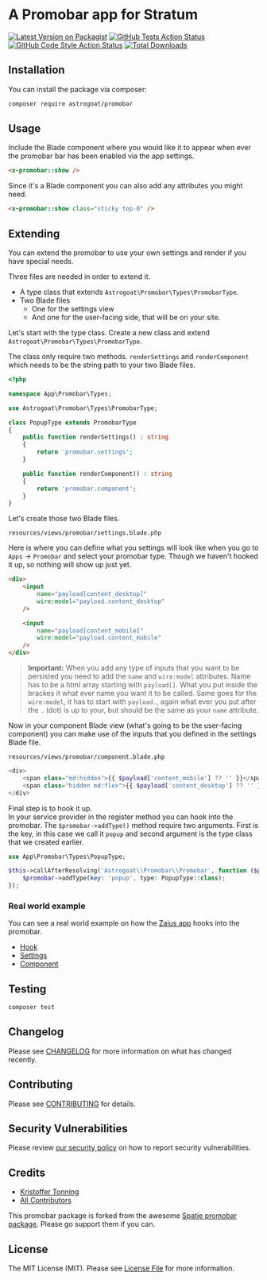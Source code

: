# A Promobar app for Stratum

[![Latest Version on Packagist](https://img.shields.io/packagist/v/astrogoat/promobar.svg?style=flat-square)](https://packagist.org/packages/astrogoat/promobar)
[![GitHub Tests Action Status](https://img.shields.io/github/workflow/status/astrogoat/promobar/run-tests?label=tests)](https://github.com/astrogoat/promobar/actions?query=workflow%3Arun-tests+branch%3Amain)
[![GitHub Code Style Action Status](https://img.shields.io/github/workflow/status/astrogoat/promobar/Check%20&%20fix%20styling?label=code%20style)](https://github.com/astrogoat/promobar/actions?query=workflow%3A"Check+%26+fix+styling"+branch%3Amain)
[![Total Downloads](https://img.shields.io/packagist/dt/astrogoat/promobar.svg?style=flat-square)](https://packagist.org/packages/astrogoat/promobar)

## Installation

You can install the package via composer:

```bash
composer require astrogoat/promobar
```

## Usage

Include the Blade component where you would like it to appear when ever the promobar bar has been enabled via the app settings.

```html
<x-promobar::show />
```

Since it's a Blade component you can also add any attributes you might need.

```html
<x-promobar::show class="sticky top-0" />
```

## Extending
You can extend the promobar to use your own settings and render if you have special needs.

Three files are needed in order to extend it.
- A type class that extends `Astrogoat\Promobar\Types\PromobarType`.
- Two Blade files
  - One for the settings view
  - And one for the user-facing side, that will be on your site.

Let's start with the type class. Create a new class and extend `Astrogoat\Promobar\Types\PromobarType`.

The class only require two methods. `renderSettings` and `renderComponent` which needs to be the string path to your two Blade files.

```php
<?php

namespace App\Promobar\Types;

use Astrogoat\Promobar\Types\PromobarType;

class PopupType extends PromobarType
{
    public function renderSettings() : string
    {
        return 'promobar.settings';
    }

    public function renderComponent() : string
    {
        return 'promobar.component';
    }
}
```

Let's create those two Blade files.

`resources/views/promobar/settings.blade.php`

Here is where you can define what you settings will look like when you go to `Apps` -> `Promobar` and select your promobar type. Though we haven't hooked it up, so nothing will show up just yet.
```html
<div>
    <input
        name="payload[content_desktop]"
        wire:model="payload.content_desktop"
    />

    <input
        name="payload[content_mobile]"
        wire:model="payload.content_mobile"
    />
</div>
```

> **Important:** When you add any type of inputs that you want to be persisted you need to add the `name` and `wire:model` attributes. Name has to be a html array starting with `payload[]`. What you put inside the brackes it what ever name you want it to be called. Same goes for the `wire:model`, it has to start with `payload.`, again what ever you put after the `.` (dot) is up to your, but should be the same as your `name` attribute. 

Now in your component Blade view (what's going to be the user-facing component) you can make use of the inputs that you defined in the settings Blade file.

`resources/views/promobar/component.blade.php`
```php
<div>
    <span class="md:hidden">{{ $payload['content_mobile'] ?? '' }}</span>
    <span class="hidden md:flex">{{ $payload['content_desktop'] ?? '' }}</span>
</div>
```

Final step is to hook it up.  
In your service provider in the register method you can hook into the promobar.
The `$promobar->addType()` method require two arguments. First is the key, in this case we call it `popup` and second argument is the type class that we created earlier. 
```php
use App\Promobar\Types\PopupType;

$this->callAfterResolving('Astrogoat\\Promobar\\Promobar', function ($promobar) {
    $promobar->addType(key: 'popup', type: PopupType::class);
});
```

### Real world example
You can see a real world example on how the [Zaius app](https://github.com/astrogoat/zaius) hooks into the promobar.

- [Hook](https://github.com/astrogoat/zaius/blob/bcf6c6b1348eb0b08eda4c7e0fda730797d4e231/src/ZaiusServiceProvider.php#L36)
- [Settings](https://github.com/astrogoat/zaius/blob/main/resources/views/promobar/settings.blade.php)
- [Component](https://github.com/astrogoat/zaius/blob/main/resources/views/promobar/component.blade.php)

## Testing

```bash
composer test
```

## Changelog

Please see [CHANGELOG](CHANGELOG.md) for more information on what has changed recently.

## Contributing

Please see [CONTRIBUTING](.github/CONTRIBUTING.md) for details.

## Security Vulnerabilities

Please review [our security policy](../../security/policy) on how to report security vulnerabilities.

## Credits

- [Kristoffer Tonning](https://github.com/astrogoat)
- [All Contributors](../../contributors)

This promobar package is forked from the awesome [Spatie promobar package](https://github.com/spatie/package-promobar-laravel#support-us). Please go support them if you can.




## License

The MIT License (MIT). Please see [License File](LICENSE.md) for more information.
